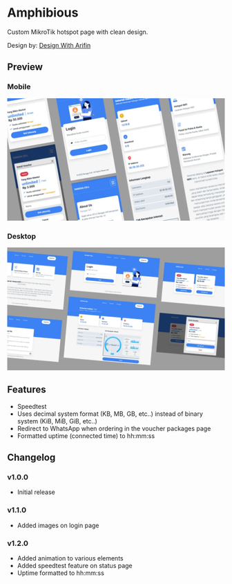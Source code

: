 # Amphibious

Custom MikroTik hotspot page with clean design.

Design by: [Design With Arifin](https://dribbble.com/designwitharifin)

## Preview

### Mobile

![Mobile design](/pictures/mobile-design.webp)

### Desktop

![Desktop design](/pictures/desktop-design.webp)

## Features

-   Speedtest
-   Uses decimal system format (KB, MB, GB, etc..) instead of binary system (KiB, MiB, GiB, etc..)
-   Redirect to WhatsApp when ordering in the voucher packages page
-   Formatted uptime (connected time) to hh:mm:ss

## Changelog

### v1.0.0

-   Initial release

### v1.1.0

-   Added images on login page

### v1.2.0

-   Added animation to various elements
-   Added speedtest feature on status page
-   Uptime formatted to hh:mm:ss
